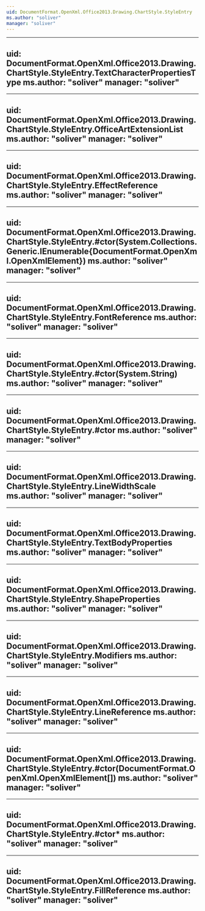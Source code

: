 ```yaml
---
uid: DocumentFormat.OpenXml.Office2013.Drawing.ChartStyle.StyleEntry
ms.author: "soliver"
manager: "soliver"
---
```


---
uid: DocumentFormat.OpenXml.Office2013.Drawing.ChartStyle.StyleEntry.TextCharacterPropertiesType
ms.author: "soliver"
manager: "soliver"
---

---
uid: DocumentFormat.OpenXml.Office2013.Drawing.ChartStyle.StyleEntry.OfficeArtExtensionList
ms.author: "soliver"
manager: "soliver"
---

---
uid: DocumentFormat.OpenXml.Office2013.Drawing.ChartStyle.StyleEntry.EffectReference
ms.author: "soliver"
manager: "soliver"
---

---
uid: DocumentFormat.OpenXml.Office2013.Drawing.ChartStyle.StyleEntry.#ctor(System.Collections.Generic.IEnumerable{DocumentFormat.OpenXml.OpenXmlElement})
ms.author: "soliver"
manager: "soliver"
---

---
uid: DocumentFormat.OpenXml.Office2013.Drawing.ChartStyle.StyleEntry.FontReference
ms.author: "soliver"
manager: "soliver"
---

---
uid: DocumentFormat.OpenXml.Office2013.Drawing.ChartStyle.StyleEntry.#ctor(System.String)
ms.author: "soliver"
manager: "soliver"
---

---
uid: DocumentFormat.OpenXml.Office2013.Drawing.ChartStyle.StyleEntry.#ctor
ms.author: "soliver"
manager: "soliver"
---

---
uid: DocumentFormat.OpenXml.Office2013.Drawing.ChartStyle.StyleEntry.LineWidthScale
ms.author: "soliver"
manager: "soliver"
---

---
uid: DocumentFormat.OpenXml.Office2013.Drawing.ChartStyle.StyleEntry.TextBodyProperties
ms.author: "soliver"
manager: "soliver"
---

---
uid: DocumentFormat.OpenXml.Office2013.Drawing.ChartStyle.StyleEntry.ShapeProperties
ms.author: "soliver"
manager: "soliver"
---

---
uid: DocumentFormat.OpenXml.Office2013.Drawing.ChartStyle.StyleEntry.Modifiers
ms.author: "soliver"
manager: "soliver"
---

---
uid: DocumentFormat.OpenXml.Office2013.Drawing.ChartStyle.StyleEntry.LineReference
ms.author: "soliver"
manager: "soliver"
---

---
uid: DocumentFormat.OpenXml.Office2013.Drawing.ChartStyle.StyleEntry.#ctor(DocumentFormat.OpenXml.OpenXmlElement[])
ms.author: "soliver"
manager: "soliver"
---

---
uid: DocumentFormat.OpenXml.Office2013.Drawing.ChartStyle.StyleEntry.#ctor*
ms.author: "soliver"
manager: "soliver"
---

---
uid: DocumentFormat.OpenXml.Office2013.Drawing.ChartStyle.StyleEntry.FillReference
ms.author: "soliver"
manager: "soliver"
---
